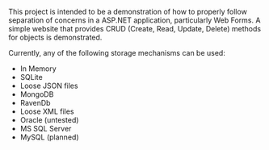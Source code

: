 This project is intended to be a demonstration of how to properly follow separation of concerns in a ASP.NET application, particularly Web Forms. A simple website that provides CRUD (Create, Read, Update, Delete) methods for objects is demonstrated.

Currently, any of the following storage mechanisms can be used:

 - In Memory
 - SQLite
 - Loose JSON files
 - MongoDB
 - RavenDb
 - Loose XML files
 - Oracle (untested)
 - MS SQL Server
 - MySQL (planned)